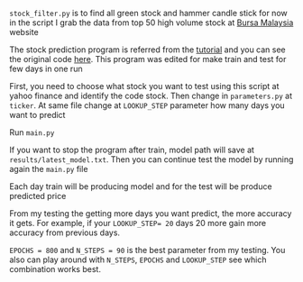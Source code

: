 `stock_filter.py` is to find all green stock and hammer candle stick for now in the script I grab the data from top 50 high volume stock at [Bursa Malaysia]( https://www.bursamalaysia.com/market_information/shariah_compliant_equities_prices?top_stock=top_active&per_page=50&page=1) website

The stock prediction program is referred from the [tutorial](https://www.thepythoncode.com/article/stock-price-prediction-in-python-using-tensorflow-2-and-keras) and you can see the original code [here]( https://github.com/x4nth055/pythoncode-tutorials/tree/master/machine-learning/stock-prediction). This program was edited for make train and test for few days in one run

First, you need to choose what stock you want to test using this script at yahoo finance and identify the code stock. Then change in `parameters.py` at `ticker`. At same file change at `LOOKUP_STEP` parameter how many days you want to predict

Run `main.py`

If you want to stop the program after train, model path will save at `results/latest_model.txt`. Then you can continue test the model by running again the `main.py` file

Each day train will be producing model and for the test will be produce predicted price

From my testing the getting more days you want predict, the more accuracy it gets. For example, if your `LOOKUP_STEP= 20`  days 20 more gain more accuracy from previous days.

`EPOCHS = 800` and `N_STEPS = 90` is the best parameter from my testing. You also can play around with `N_STEPS`, `EPOCHS` and `LOOKUP_STEP` see which combination works best.
